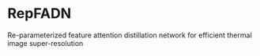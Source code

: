 # RepFADN
Re-parameterized feature attention distillation network for efficient thermal image super-resolution
